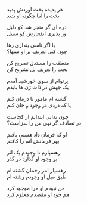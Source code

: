 هر پدیده بخت آوردش پدید   
بخت را اما چگونه او بدید   

ذره ای گر منجر شد کو دلیل   
ور پذیری انفجارش کو سبیل   

یا اگر تاسی یندازی رها   
چون کنی تعریف بر او منتها؟   

منطقت را مستدل تصریح کن      
بخت را تعریف بل تشریح کن   

پرتوام از سوی خورشید آمدم   
یک جهش در ذات ژن ها بایدم   

گشته ام مامور تا درمان کنم   
یا که دردی در وجود و جان کنم   

چون ندانی ابتدایم از کجاست   
در تصادف گر نهی من را سزاست؟   

او که فرمان داد هستی یافتم   
بهر فرمانش اتم را کافتم   

رهسپارم تا وجودم یک اثر   
بر وجود او گذارد در گذر   

رهسپار امر رحمان گشته ام   
طبق میل او وجودم رشته ام   

من نبودم او مرا موجود کرد   
هم خود او مقصدم معلوم کرد   

